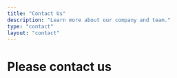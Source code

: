 ```yaml
---
title: "Contact Us"
description: "Learn more about our company and team."
type: "contact"
layout: "contact"
---
```


# Please contact us
